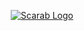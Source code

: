 <p align="center">
  <a href="https://image.flaticon.com/" target="blank"><img src="https://www.clipartmax.com/png/full/184-1840803_scarab-free-icon-egyptian-scarab-hieroglyph.png width="350" alt="Scarab Logo" /></a>
</p>

